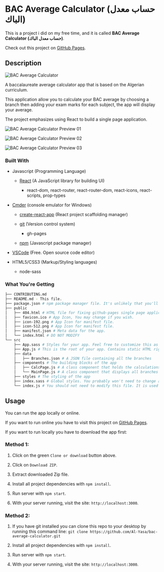 # BAC Average Calculator (حساب معدل الباك)

This is a project i did on my free time, and it is called **BAC Average Calculator (حساب معدل الباك)**.

Check out this project on [GitHub Pages](https://al-yasa.github.io/bac-average-calculator/ "BAC Average Calculator - Belhenniche Al-Yasa'").

## Description

![BAC Average Calculator](public/favicon.png "BAC Average Calculator")

A baccalaureate average calculator app that is based on the Algerian curriculum.

This application allow you to calculate your BAC average by choosing a branch then adding your exam marks for each subject, the app will display your average.

The project emphasizes using React to build a single page application.

![BAC Average Calculator Preview 01](bac_average_calculator_preview_01.jpg "BAC Average Calculator Preview 01")

![BAC Average Calculator Preview 02](bac_average_calculator_preview_02.jpg "BAC Average Calculator Preview 02")

![BAC Average Calculator Preview 03](bac_average_calculator_preview_03.jpg "BAC Average Calculator Preview 03")


### Built With

- Javascript (Programming Language)

    - [React](https://reactjs.org/) (A JavaScript library for building UI)

        - react-dom, react-router, react-router-dom, react-icons, react-scripts, prop-types

- [Cmder](https://cmder.net/) (console emulator for Windows)

    - [create-react-app](https://github.com/facebookincubator/create-react-app) (React project scaffolding manager)

    - [git](https://git-scm.com/downloads) (Version control system)

        - gh-pages

    - [npm](https://nodejs.org/en/download/) (Javascript package manager)

- [VSCode](https://code.visualstudio.com/) (Free. Open source code editor)

- HTML5/CSS3 (Markup/Styling languages)

    - node-sass

### What You're Getting

```bash
├── CONTRIBUTING.md
├── README.md - This file.
├── package.json # npm package manager file. It's unlikely that you'll need to modify this.
├── public
│   ├── 404.html # HTML file for fixing github-pages single page application routing.
│   ├── favicon.ico # App Icon, You may change if you wish.
│   ├── icon-192.png # App Icon for manifest file.
│   ├── icon-512.png # App Icon for manifest file.
│   ├── manifest.json # Meta data for the app.
│   └── index.html # DO NOT MODIFY
└── src
    ├── App.sass # Styles for your app. Feel free to customize this as you desire.
    ├── App.js # This is the root of your app. Contains static HTML right now.
    ├── data
    │   ├── Branches.json # A JSON file containing all the branches
    ├── components # The building blocks of the app
    │   ├── CalcPage.js # A class component that holds the calculations logic
    │   └── MainPage.js # A class component that displays all branches and optional subjects
    ├── styles # The styling of the app
    ├── index.sass # Global styles. You probably won't need to change anything here.
    └── index.js # You should not need to modify this file. It is used for DOM rendering only.
```

## Usage

You can run the app locally or online.

If you want to run online you have to visit this project on [GitHub Pages](https://al-yasa.github.io/bac-average-calculator/ "BAC Average Calculator - Belhenniche Al-Yasa'").

If you want to run locally you have to download the app first:

### Method 1:

1. Click on the green `Clone or download` button above.

2. Click on `Download ZIP`.

3. Extract downloaded Zip file.

4. Install all project dependencies with `npm install`.

5. Run server with `npm start`.

6. With your server running, visit the site: `http://localhost:3000`.

### Method 2:

1. If you have git installed you can clone this repo to your desktop by running this command line:
`git clone https://github.com/Al-Yasa/bac-average-calculator.git`

2. Install all project dependencies with `npm install`.

3. Run server with `npm start`.

4. With your server running, visit the site: `http://localhost:3000`.
